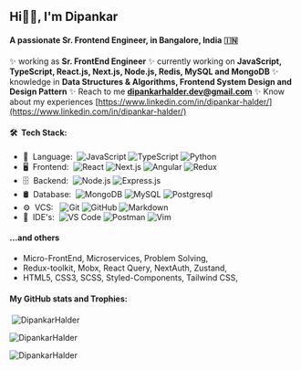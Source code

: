 <h2>Hi👋🏻, I'm Dipankar</h2>
<h4>A passionate Sr. Frontend Engineer, in Bangalore, India 🇮🇳</h4>

✨ working as **Sr. FrontEnd Engineer**
✨ currently working on **JavaScript, TypeScript, React.js, Next.js, Node.js, Redis, MySQL and MongoDB**
✨ knowledge in **Data Structures & Algorithms, Frontend System Design and Design Pattern**
✨ Reach to me **[dipankarhalder.dev@gmail.com](mailto:dipankarhalder.dev@gmail.com)**
✨ Know about my experiences [https://www.linkedin.com/in/dipankar-halder/](https://www.linkedin.com/in/dipankar-halder/)


<h4>🛠 &nbsp;Tech Stack:</h4>

- 🎯 &nbsp;Language:&nbsp;
  ![JavaScript](https://img.shields.io/badge/-JavaScript-0A1A2F?style=flat&logo=javaScript)
  ![TypeScript](https://img.shields.io/badge/-TypeScript-0A1A2F?style=flat&logo=typeScript)
  ![Python](https://img.shields.io/badge/-Python-0A1A2F?style=flat&logo=python)
- 🖥️ &nbsp;Frontend:&nbsp;
  ![React](https://img.shields.io/badge/-React-0A1A2F?style=flat&logo=react)
  ![Next.js](https://img.shields.io/badge/-Next.js-0A1A2F?style=flat&logo=next.js)
  ![Angular](https://img.shields.io/badge/-Angular-0A1A2F?style=flat&logo=angular)
  ![Redux](https://img.shields.io/badge/-Redux-0A1A2F?style=flat&logo=redux)
- 🗄 &nbsp;Backend:&nbsp;
  ![Node.js](https://img.shields.io/badge/-Node.js-0A1A2F?style=flat&logo=node.js)
  ![Express.js](https://img.shields.io/badge/-Express.js-0A1A2F?style=flat&logo=express)
- 🛢 &nbsp;Database:&nbsp;
  ![MongoDB](https://img.shields.io/badge/-MongoDB-0A1A2F?style=flat&logo=mongodb)
  ![MySQL](https://img.shields.io/badge/-MySQL-0A1A2F?style=flat&logo=mysql&logoColor=00d8fd)
  ![Postgresql](https://img.shields.io/badge/-Postgresql-0A1A2F?style=flat&logo=postgresql)
- ⚙️ &nbsp;VCS: &nbsp;
  ![Git](https://img.shields.io/badge/-Git-0A1A2F?style=flat&logo=git)
  ![GitHub](https://img.shields.io/badge/-GitHub-0A1A2F?style=flat&logo=github)
  ![Markdown](https://img.shields.io/badge/-Markdown-0A1A2F?style=flat&logo=markdown)
- 🔧 &nbsp;IDE's:&nbsp;
  ![VS Code](https://img.shields.io/badge/-Visual%20Studio%20Code-0A1A2F?style=flat&logo=visual-studio-code&logoColor=007ACC)
  ![Postman](https://img.shields.io/badge/-Postman-0A1A2F?style=flat&logo=postman)
  ![Vim](https://img.shields.io/badge/-Vim-0A1A2F?style=flat&logo=vim&logoColor=007ACC)


<h4>...and others</h4>

- Micro-FrontEnd, Microservices, Problem Solving,
- Redux-toolkit, Mobx, React Query, NextAuth, Zustand,
- HTML5, CSS3, SCSS, Styled-Components, Tailwind CSS, 


<h4>My GitHub stats and Trophies:</h4>

<p>&nbsp;<img align="center" src="https://github-readme-stats.vercel.app/api?username=DipankarHalder&show_icons=true&locale=en" alt="DipankarHalder" /></p>
<p><img align="center" src="https://github-readme-streak-stats.herokuapp.com/?user=DipankarHalder&" alt="DipankarHalder" /></p>
<p><img align="center" src="https://github-readme-stats.vercel.app/api/top-langs/?username=DipankarHalder&hide_border=false&include_all_commits=false&count_private=false&layout=compact" alt="DipankarHalder" /></p>
